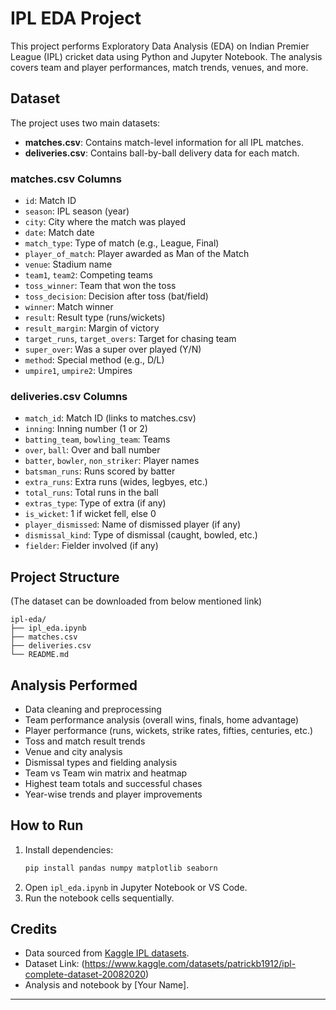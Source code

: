 # IPL EDA Project

This project performs Exploratory Data Analysis (EDA) on Indian Premier League (IPL) cricket data using Python and Jupyter Notebook. The analysis covers team and player performances, match trends, venues, and more.

## Dataset

The project uses two main datasets:

- **matches.csv**: Contains match-level information for all IPL matches.
- **deliveries.csv**: Contains ball-by-ball delivery data for each match.

### matches.csv Columns

- `id`: Match ID
- `season`: IPL season (year)
- `city`: City where the match was played
- `date`: Match date
- `match_type`: Type of match (e.g., League, Final)
- `player_of_match`: Player awarded as Man of the Match
- `venue`: Stadium name
- `team1`, `team2`: Competing teams
- `toss_winner`: Team that won the toss
- `toss_decision`: Decision after toss (bat/field)
- `winner`: Match winner
- `result`: Result type (runs/wickets)
- `result_margin`: Margin of victory
- `target_runs`, `target_overs`: Target for chasing team
- `super_over`: Was a super over played (Y/N)
- `method`: Special method (e.g., D/L)
- `umpire1`, `umpire2`: Umpires

### deliveries.csv Columns

- `match_id`: Match ID (links to matches.csv)
- `inning`: Inning number (1 or 2)
- `batting_team`, `bowling_team`: Teams
- `over`, `ball`: Over and ball number
- `batter`, `bowler`, `non_striker`: Player names
- `batsman_runs`: Runs scored by batter
- `extra_runs`: Extra runs (wides, legbyes, etc.)
- `total_runs`: Total runs in the ball
- `extras_type`: Type of extra (if any)
- `is_wicket`: 1 if wicket fell, else 0
- `player_dismissed`: Name of dismissed player (if any)
- `dismissal_kind`: Type of dismissal (caught, bowled, etc.)
- `fielder`: Fielder involved (if any)

## Project Structure
(The dataset can be downloaded from below mentioned link)
```
ipl-eda/
├── ipl_eda.ipynb
├── matches.csv
├── deliveries.csv
└── README.md
```

## Analysis Performed

- Data cleaning and preprocessing
- Team performance analysis (overall wins, finals, home advantage)
- Player performance (runs, wickets, strike rates, fifties, centuries, etc.)
- Toss and match result trends
- Venue and city analysis
- Dismissal types and fielding analysis
- Team vs Team win matrix and heatmap
- Highest team totals and successful chases
- Year-wise trends and player improvements

## How to Run

1. Install dependencies:
    ```sh
    pip install pandas numpy matplotlib seaborn
    ```
2. Open `ipl_eda.ipynb` in Jupyter Notebook or VS Code.
3. Run the notebook cells sequentially.

## Credits

- Data sourced from [Kaggle IPL datasets](https://www.kaggle.com/datasets).
- Dataset Link: (https://www.kaggle.com/datasets/patrickb1912/ipl-complete-dataset-20082020)
- Analysis and notebook by [Your Name].

---
```
